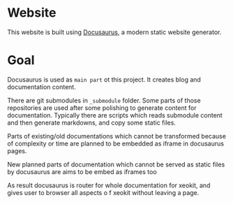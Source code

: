 # Website

This website is built using [Docusaurus](https://docusaurus.io/), a modern static website generator.

# Goal
Docusaurus is used as `main part` ot this project. It creates blog and documentation content.

There are git submodules in `_submodule` folder. Some parts of those repositories are used after some polishing to generate content for documentation. Typically there are scripts which reads submodule content and then generate markdowns, and copy some static files.

Parts of existing/old documentations which cannot be transformed because of complexity or time are planned to be embedded as iframe in docusaurus pages.

New planned parts of documentation which cannot be served as static files by docusaurus are aims to be embed as iframes too

As result docusaurus is router for whole documentation for xeokit, and gives user to browser all aspects o f xeokit without leaving a page.


